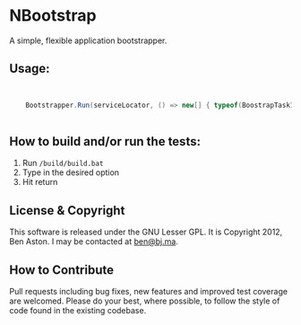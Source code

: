 NBootstrap
=====

A simple, flexible application bootstrapper.

Usage:
--------

```C#


	Bootstrapper.Run(serviceLocator, () => new[] { typeof(BoostrapTask1), typeof(BootstrapTask2), });
	
```


How to build and/or run the tests:
--------

1. Run `/build/build.bat`
1. Type in the desired option
1. Hit return

License & Copyright
--------

This software is released under the GNU Lesser GPL. It is Copyright 2012, Ben Aston. I may be contacted at ben@bj.ma.

How to Contribute
--------

Pull requests including bug fixes, new features and improved test coverage are welcomed. Please do your best, where possible, to follow the style of code found in the existing codebase.